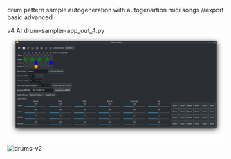 drum pattern sample autogeneration with autogenartion midi songs //export basic advanced

v4 AI drum-sampler-app_out_4.py
<img width="964" alt="drums-v2" src="https://github.com/stpf99/-AI_drumsampler/blob/e80bc7d0a9484a06d0039de1d7f172369c1b1997/v4AI.png">


<img width="964" alt="drums-v2" src="https://github.com/stpf99/-AI_drumsampler/blob/e80bc7d0a9484a06d0039de1d7f172369c1b1997/v4AI.png](https://github.com/stpf99/-AI_drumsampler/blob/d3f14c56e14dd61377c374627b5780b737b47893/pomiary%20audio1.png)">




